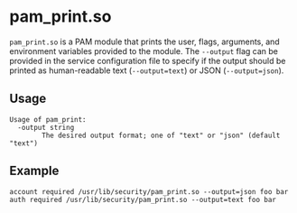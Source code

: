 # pam_print.so

`pam_print.so` is a PAM module that prints the user, flags, arguments, and environment variables provided to the module.
The `--output` flag can be provided in the service configuration file to specify if the output should be printed as human-readable text (`--output=text`) or JSON (`--output=json`).

## Usage

```
Usage of pam_print:
  -output string
    	The desired output format; one of "text" or "json" (default "text")
```

## Example

```pam
account required /usr/lib/security/pam_print.so --output=json foo bar
auth required /usr/lib/security/pam_print.so --output=text foo bar
```
